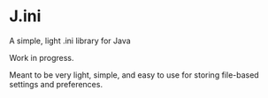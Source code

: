 # J.ini
A simple, light .ini library for Java

Work in progress. 

Meant to be very light, simple, and easy to use for storing file-based settings and preferences.
